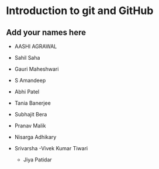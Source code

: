 # Introduction to git and GitHub
## Add your names here
- AASHI AGRAWAL
- Sahil Saha




- Gauri Maheshwari
- S Amandeep
- Abhi Patel
- Tania Banerjee
- Subhajit Bera

- Pranav Malik

- Nisarga Adhikary
- Srivarsha
-Vivek Kumar Tiwari
  - Jiya Patidar 
